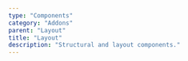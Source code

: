 ```yaml
---
type: "Components"
category: "Addons"
parent: "Layout"
title: "Layout"
description: "Structural and layout components."
---
```

